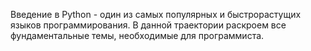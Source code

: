 Введение в Python - один из самых популярных и быстрорастущих языков программирования. В данной траектории раскроем все фундаментальные темы, необходимые для программиста.
